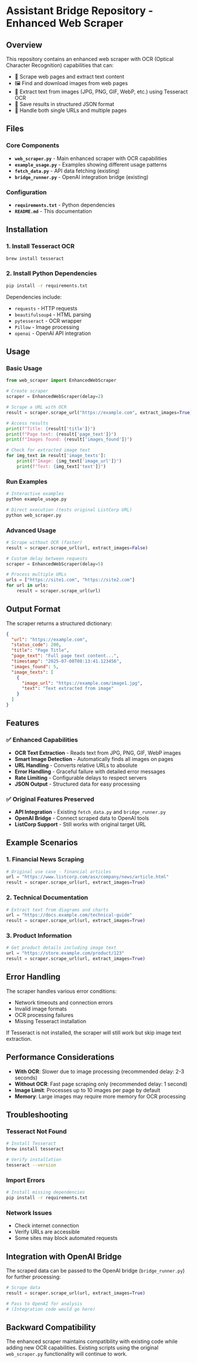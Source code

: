 # Assistant Bridge Repository - Enhanced Web Scraper

## Overview
This repository contains an enhanced web scraper with OCR (Optical Character Recognition) capabilities that can:
- 🔗 Scrape web pages and extract text content
- 🖼️ Find and download images from web pages  
- 📝 Extract text from images (JPG, PNG, GIF, WebP, etc.) using Tesseract OCR
- 💾 Save results in structured JSON format
- 🎯 Handle both single URLs and multiple pages

## Files

### Core Components
- **`web_scraper.py`** - Main enhanced scraper with OCR capabilities
- **`example_usage.py`** - Examples showing different usage patterns
- **`fetch_data.py`** - API data fetching (existing)
- **`bridge_runner.py`** - OpenAI integration bridge (existing)

### Configuration
- **`requirements.txt`** - Python dependencies
- **`README.md`** - This documentation

## Installation

### 1. Install Tesseract OCR
```bash
brew install tesseract
```

### 2. Install Python Dependencies
```bash
pip install -r requirements.txt
```

Dependencies include:
- `requests` - HTTP requests
- `beautifulsoup4` - HTML parsing
- `pytesseract` - OCR wrapper
- `Pillow` - Image processing
- `openai` - OpenAI API integration

## Usage

### Basic Usage

```python
from web_scraper import EnhancedWebScraper

# Create scraper
scraper = EnhancedWebScraper(delay=2)

# Scrape a URL with OCR
result = scraper.scrape_url("https://example.com", extract_images=True)

# Access results
print(f"Title: {result['title']}")
print(f"Page text: {result['page_text']}")
print(f"Images found: {result['images_found']}")

# Check for extracted image text
for img_text in result['image_texts']:
    print(f"Image: {img_text['image_url']}")
    print(f"Text: {img_text['text']}")
```

### Run Examples

```bash
# Interactive examples
python example_usage.py

# Direct execution (tests original ListCorp URL)
python web_scraper.py
```

### Advanced Usage

```python
# Scrape without OCR (faster)
result = scraper.scrape_url(url, extract_images=False)

# Custom delay between requests
scraper = EnhancedWebScraper(delay=5)

# Process multiple URLs
urls = ["https://site1.com", "https://site2.com"]
for url in urls:
    result = scraper.scrape_url(url)
```

## Output Format

The scraper returns a structured dictionary:

```json
{
  "url": "https://example.com",
  "status_code": 200,
  "title": "Page Title",
  "page_text": "Full page text content...",
  "timestamp": "2025-07-08T08:13:41.123456",
  "images_found": 5,
  "image_texts": [
    {
      "image_url": "https://example.com/image1.jpg",
      "text": "Text extracted from image"
    }
  ]
}
```

## Features

### ✅ Enhanced Capabilities
- **OCR Text Extraction** - Reads text from JPG, PNG, GIF, WebP images
- **Smart Image Detection** - Automatically finds all images on pages
- **URL Handling** - Converts relative URLs to absolute
- **Error Handling** - Graceful failure with detailed error messages
- **Rate Limiting** - Configurable delays to respect servers
- **JSON Output** - Structured data for easy processing

### ✅ Original Features Preserved
- **API Integration** - Existing `fetch_data.py` and `bridge_runner.py` 
- **OpenAI Bridge** - Connect scraped data to OpenAI tools
- **ListCorp Support** - Still works with original target URL

## Example Scenarios

### 1. Financial News Scraping
```python
# Original use case - financial articles
url = "https://www.listcorp.com/asx/company/news/article.html"
result = scraper.scrape_url(url, extract_images=True)
```

### 2. Technical Documentation
```python
# Extract text from diagrams and charts
url = "https://docs.example.com/technical-guide"
result = scraper.scrape_url(url, extract_images=True)
```

### 3. Product Information
```python
# Get product details including image text
url = "https://store.example.com/product/123"
result = scraper.scrape_url(url, extract_images=True)
```

## Error Handling

The scraper handles various error conditions:
- Network timeouts and connection errors
- Invalid image formats
- OCR processing failures
- Missing Tesseract installation

If Tesseract is not installed, the scraper will still work but skip image text extraction.

## Performance Considerations

- **With OCR**: Slower due to image processing (recommended delay: 2-3 seconds)
- **Without OCR**: Fast page scraping only (recommended delay: 1 second)
- **Image Limit**: Processes up to 10 images per page by default
- **Memory**: Large images may require more memory for OCR processing

## Troubleshooting

### Tesseract Not Found
```bash
# Install Tesseract
brew install tesseract

# Verify installation
tesseract --version
```

### Import Errors
```bash
# Install missing dependencies
pip install -r requirements.txt
```

### Network Issues
- Check internet connection
- Verify URLs are accessible
- Some sites may block automated requests

## Integration with OpenAI Bridge

The scraped data can be passed to the OpenAI bridge (`bridge_runner.py`) for further processing:

```python
# Scrape data
result = scraper.scrape_url(url, extract_images=True)

# Pass to OpenAI for analysis
# (Integration code would go here)
```

## Backward Compatibility

The enhanced scraper maintains compatibility with existing code while adding new OCR capabilities. Existing scripts using the original `web_scraper.py` functionality will continue to work.
